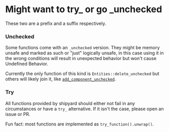 # Might want to try_ or go _unchecked

These two are a prefix and a suffix respectively.

### Unchecked

Some functions come with an `_unchecked` version. They might be memory unsafe and marked as such or "just" logically unsafe, in this case using it in the wrong conditions will result in unexpected behavior but won't cause Undefined Behavior.

Currently the only function of this kind is `Entities::delete_unchecked` but others will likely join it, like [`add_component_unchecked`](https://github.com/leudz/shipyard/issues/50).

### Try

All functions provided by shipyard should either not fail in any circumstances or have a `try_` alternative. If it isn't the case, please open an issue or PR.

Fun fact: most functions are implemented as `try_function().unwrap()`.
